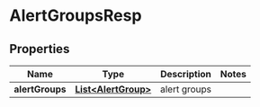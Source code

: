 # AlertGroupsResp

## Properties
Name | Type | Description | Notes
------------ | ------------- | ------------- | -------------
**alertGroups** | [**List&lt;AlertGroup&gt;**](AlertGroup.md) | alert groups | 
